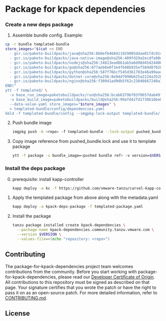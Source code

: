 # Package for kpack dependencies

### Create a new deps package

1. Assemble bundle config. Example:

```bash
cp -r bundle templated-bundle
store_images="$(cat << END
  - gcr.io/paketo-buildpacks/java@sha256:8b0efb468411929005ddae01fdc9143f247f45f6de7a513dc7fab047fcb3e8a9
  - gcr.io/paketo-buildpacks/java-native-image@sha256:409fd29a2ecdfa98d52a7023175ece3ae435b636cd2458ea2655490504753949
  - gcr.io/paketo-buildpacks/nodejs@sha256:34813ead861ab5a6d98d45d244006e5122c47a7c0e714f524566fa916f2dd529
  - gcr.io/paketo-buildpacks/go@sha256:077aeb6e0f3e4f648b935ef584d07028e3df894cdff3cbc68cdab1d42b57781c
  - gcr.io/paketo-buildpacks/python@sha256:587f76bcf545d361703e46a99aac818216f3e664acde17c932a6975b2f1dde20
  - gcr.io/paketo-buildpacks/dotnet-core@sha256:0e94d7990b625a2224a35207f66229aecd146b901d102a501d31f1aefd85cff5
  - gcr.io/paketo-buildpacks/nginx@sha256:f30941ad9db5f62c23846667240a183ac6c95ff20bccf411ac297264fcf578c5
END)"
ytt -f templated/ \
  -v base_run_image=paketobuildpacks/run@sha256:bcab6379bf83f0657dab49f08c7da7f23a6b18145352b2e13178e35cf6bd39c1 \
  -v base_build_image=paketobuildpacks/build@sha256:99afd42fd1730b16be0bbead05b51c1f926a501291d480c8ec17febdd0ccd244 \
  --data-value-yaml store_images="$store_images" \
  > templated-bundle/config/dependencies.yaml
kbld -f templated-bundle/config --imgpkg-lock-output templated-bundle/.imgpkg/images.yml
```

2. Push bundle image

   ```bash
   imgpkg push -b <repo> -f templated-bundle --lock-output pushed_bundle.lock
   ```

3. Copy image reference from pushed_bundle.lock and use it to template package

   ```bash
   ytt -f package -v bundle_image=<pushed bundle ref> -v version=$VERSION > templated-package.yaml
   ```

### Install the deps package

0. prerequisite: install kapp-controller

   ```bash
   kapp deploy -a kc -f https://github.com/vmware-tanzu/carvel-kapp-controller/releases/latest/download/release.yml
   ```

1. Apply the templated package from above along with the metadata.yaml

   ```bash
   kapp deploy -a kpack-deps-package -f templated-package.yaml
   ```
2. Install the package

   ```bash
   tanzu package installed create kpack-dependencies \
     --package-name kpack-dependencies.community.tanzu.vmware.com \
     --version $VERSION \
     --values-file=<(echo "repository: <repo>")
   ```

## Contributing

The package-for-kpack-dependencies project team welcomes contributions from the community. Before you start working with package-for-kpack-dependencies, please
read our [Developer Certificate of Origin](https://cla.vmware.com/dco). All contributions to this repository must be
signed as described on that page. Your signature certifies that you wrote the patch or have the right to pass it on
as an open-source patch. For more detailed information, refer to [CONTRIBUTING.md](CONTRIBUTING.md).

## License
